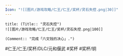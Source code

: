 ```yaml
---
Icon: "![[图片/游戏攻略/仁王/仁王/奖杯/灵石失控.png|30]]"
---
```

```ad-common-bronze-trophy
title: (Title:: "灵石失控")
![[图片/游戏攻略/仁王/仁王/奖杯/灵石失控.png|100]]

(Comment:: "完成「六文钱的决心」.")
```

#仁王/仁王/奖杯/DLC/元和偃武 #奖杯 #奖杯/铜
